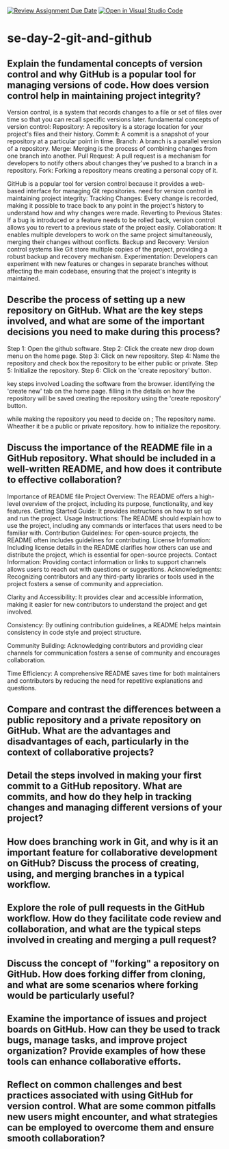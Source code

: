 [![Review Assignment Due Date](https://classroom.github.com/assets/deadline-readme-button-22041afd0340ce965d47ae6ef1cefeee28c7c493a6346c4f15d667ab976d596c.svg)](https://classroom.github.com/a/8wgCKhpZ)
[![Open in Visual Studio Code](https://classroom.github.com/assets/open-in-vscode-2e0aaae1b6195c2367325f4f02e2d04e9abb55f0b24a779b69b11b9e10269abc.svg)](https://classroom.github.com/online_ide?assignment_repo_id=18427036&assignment_repo_type=AssignmentRepo)
# se-day-2-git-and-github
## Explain the fundamental concepts of version control and why GitHub is a popular tool for managing versions of code. How does version control help in maintaining project integrity?
Version control, is a system that records changes to a file or set of files over time so that you can recall specific versions later. 
fundamental concepts of version control:
Repository: A repository is a storage location for your project's files and their history.
Commit: A commit is a snapshot of your repository at a particular point in time. 
Branch: A branch is a parallel version of a repository.
Merge: Merging is the process of combining changes from one branch into another.
Pull Request: A pull request is a mechanism for developers to notify others about changes they've pushed to a branch in a repository. 
Fork: Forking a repository means creating a personal copy of it.

GitHub is a popular tool for version control because it provides a web-based interface for managing Git repositories.
need for version control in maintaining project integrity:
Tracking Changes: Every change is recorded, making it possible to trace back to any point in the project's history to understand how and why changes were made.
Reverting to Previous States: If a bug is introduced or a feature needs to be rolled back, version control allows you to revert to a previous state of the project easily.
Collaboration: It enables multiple developers to work on the same project simultaneously, merging their changes without conflicts.
Backup and Recovery: Version control systems like Git store multiple copies of the project, providing a robust backup and recovery mechanism.
Experimentation: Developers can experiment with new features or changes in separate branches without affecting the main codebase, ensuring that the project's integrity is maintained.

## Describe the process of setting up a new repository on GitHub. What are the key steps involved, and what are some of the important decisions you need to make during this process?
Step 1: Open the github software.
Step 2: Click the create new drop down menu on the home page.
Step 3: Click on new repository.
Step 4: Name the repository and check box the repository to be either public or private.
Step 5: Initialize the repository.
Step 6: Click on the 'create repository' button.

key steps involved
Loading the software from the browser.
identifying the 'create new' tab on the home page.
filling in the details on how the repository will be saved
creating the repository using the 'create repository' button.

while making the repository you need to decide on ; The repository name.
                                                    Wheather it be a public or private repository.
                                                    how to initialize the repository.

## Discuss the importance of the README file in a GitHub repository. What should be included in a well-written README, and how does it contribute to effective collaboration?
Importance of README file
Project Overview: The README offers a high-level overview of the project, including its purpose, functionality, and key features.
Getting Started Guide: It provides instructions on how to set up and run the project.
Usage Instructions: The README should explain how to use the project, including any commands or interfaces that users need to be familiar with.
Contribution Guidelines: For open-source projects, the README often includes guidelines for contributing.
License Information: Including license details in the README clarifies how others can use and distribute the project, which is essential for open-source projects.
Contact Information: Providing contact information or links to support channels allows users to reach out with questions or suggestions.
Acknowledgments: Recognizing contributors and any third-party libraries or tools used in the project fosters a sense of community and appreciation.

Clarity and Accessibility: It provides clear and accessible information, making it easier for new contributors to understand the project and get involved.

Consistency: By outlining contribution guidelines, a README helps maintain consistency in code style and project structure.

Community Building: Acknowledging contributors and providing clear channels for communication fosters a sense of community and encourages collaboration.

Time Efficiency: A comprehensive README saves time for both maintainers and contributors by reducing the need for repetitive explanations and questions.
## Compare and contrast the differences between a public repository and a private repository on GitHub. What are the advantages and disadvantages of each, particularly in the context of collaborative projects?

## Detail the steps involved in making your first commit to a GitHub repository. What are commits, and how do they help in tracking changes and managing different versions of your project?

## How does branching work in Git, and why is it an important feature for collaborative development on GitHub? Discuss the process of creating, using, and merging branches in a typical workflow.

## Explore the role of pull requests in the GitHub workflow. How do they facilitate code review and collaboration, and what are the typical steps involved in creating and merging a pull request?

## Discuss the concept of "forking" a repository on GitHub. How does forking differ from cloning, and what are some scenarios where forking would be particularly useful?

## Examine the importance of issues and project boards on GitHub. How can they be used to track bugs, manage tasks, and improve project organization? Provide examples of how these tools can enhance collaborative efforts.

## Reflect on common challenges and best practices associated with using GitHub for version control. What are some common pitfalls new users might encounter, and what strategies can be employed to overcome them and ensure smooth collaboration?
